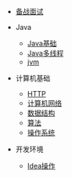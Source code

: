* [备战面试](./docs/a-1备战面试.md)
  
* Java

  * [Java基础](./docs/java/Java基础.md)
  * [Java多线程](./docs/java/Java多线程.md)
  * [jvm](./docs/java/jvm.md)

* 计算机基础

  * [HTTP](./docs/computer/HTTP.md)
  * [计算机网络](./docs/c-1计算机网络.md)
  * [数据结构](./docs/c-2数据结构.md)
  * [算法](./docs/c-3算法.md)
  * [操作系统](./docs/c-4操作系统.md)

* 开发环境
  * [Idea操作](./docs/idea.md)